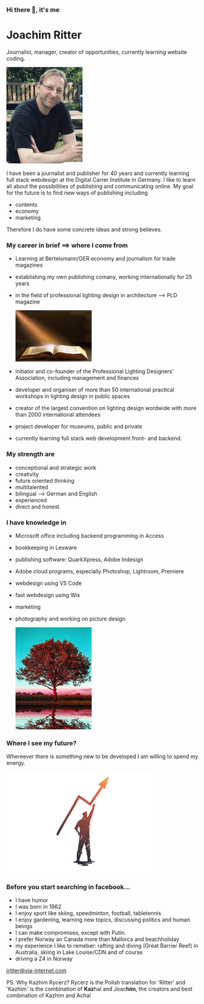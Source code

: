 ### Hi there 👋, it's me

# Joachim Ritter
Journalist, manager, creator of opportunities, currently learning website coding.

<img src="./Joachim_privat.JPG" alt="JR private" width="200"/>

I have been a journalist and publisher for 40 years and currently learning full stack webdesign at the Digital Carrer Institute in Germany. I like to learn all about the possibilities of publishing and communicating online. My goal for the future is to find new ways of publishing including 
- contents
- economy
- marketing

Therefore I do have some concrete ideas and strong believes. 

### My career in brief ==> where I come from
- Learning at Bertelsmann/GER economy and journalism for trade magazines
- establishing my own publishing comany, working internationally for 25 years
- in the field of professional lighting design in architecture --> PLD magazine

    <img src="./buchMitLicht.png" alt="my past I am proud on" width="200"/>

- initiator and co-founder of the Professional Lighting Designers' Association, including management and finances
- developer and organiser of more than 50 international practical workshops in lighting design in public spaces
- creator of the largest convention on lighting design wordwide with more than 2000 international attendees 
- project developer for museums, public and private

- currently learning full stack web development front- and backend.

### My strength are 
- conceptional and strategic work
- creativity
- future oriented thinking
- multitalented
- bilingual --> German and English
- experienced
- direct and honest

### I have knowledge in
- Microsoft office including backend programming in Access
- bookkeeping in Lexware
- publishing software: QuarkXpress, Adobe Indesign
- Adobe cloud programs, especially Photoshop, Lightroom, Premiere
- webdesign using VS Code
- fast webdesign using Wix
- marketing 
- photography and working on picture design

    <img src="./Baum_3.JPG" alt="Tree" width="200"/>

### Where I see my future?
Whereever there is something new to be developed I am willing to spend my energy.

<img src="./IMG_3292.PNG" alt="success" width="400"/>

### Before you start searching in facebook...
- I have humor
- I was born in 1962
- I enjoy sport like skiing, speedminton, football, tabletennis
- I enjoy gardening, learning new topics, discussing politics and human beings
- I can make compromises, except with Putin.
- I prefer Norway an Canada more than Mallorca and beachholiday
- my experience I like to remeber: rafting and diving (Great Barrier Reef) in Australia, skiing in Lake Louise/CDN and of course
- driving a Z4 in Norway

jritter@via-internet.com

PS. Why Kazhim Rycerz? Rycerz is the Polish translation for 'Ritter' and 'Kazhim' is the combination of **Kaz**hal and Joac**him**, the creators and best combination of Kazhim and Achal
